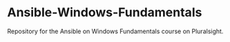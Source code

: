 # Ansible-Windows-Fundamentals
Repository for the Ansible on Windows Fundamentals course on Pluralsight.
